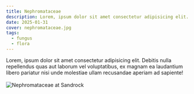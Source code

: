 ```yaml
---
title: Nephromataceae
description: Lorem, ipsum dolor sit amet consectetur adipisicing elit.
date: 2025-01-31
cover: nephromataceae.jpg
tags:
  - fungus
  - flora
---
```

Lorem, ipsum dolor sit amet consectetur adipisicing elit. Debitis nulla repellendus quas aut laborum vel voluptatibus, ex magnam ea laudantium libero pariatur nisi unde molestiae ullam recusandae aperiam ad sapiente!
\
\
![Nephromataceae at Sandrock](/images/flora/nephromataceae.jpg)
